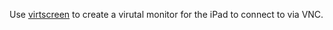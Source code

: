 Use [virtscreen](https://github.com/kbumsik/VirtScreen) to create a virutal
monitor for the iPad to connect to via VNC.
